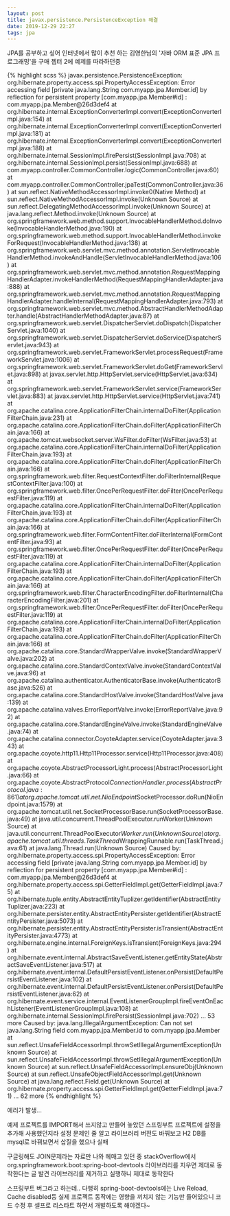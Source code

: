 ```yaml
---
layout: post
title: javax.persistence.PersistenceException 해결
date: 2019-12-29 22:27
tags: jpa
---
```


JPA를 공부하고 싶어 인터넷에서 많이 추천 하는
김영한님의 '자바 ORM 표준 JPA 프로그래밍'을 구매
쳅터 2에 예제를 따라하던중

{% highlight scss %}
javax.persistence.PersistenceException: org.hibernate.property.access.spi.PropertyAccessException: Error accessing field [private java.lang.String com.myapp.jpa.Member.id] by reflection for persistent property [com.myapp.jpa.Member#id] : com.myapp.jpa.Member@26d3def4
	at org.hibernate.internal.ExceptionConverterImpl.convert(ExceptionConverterImpl.java:154)
	at org.hibernate.internal.ExceptionConverterImpl.convert(ExceptionConverterImpl.java:181)
	at org.hibernate.internal.ExceptionConverterImpl.convert(ExceptionConverterImpl.java:188)
	at org.hibernate.internal.SessionImpl.firePersist(SessionImpl.java:708)
	at org.hibernate.internal.SessionImpl.persist(SessionImpl.java:688)
	at com.myapp.controller.CommonController.logic(CommonController.java:60)
	at com.myapp.controller.CommonController.jpaTest(CommonController.java:36)
	at sun.reflect.NativeMethodAccessorImpl.invoke0(Native Method)
	at sun.reflect.NativeMethodAccessorImpl.invoke(Unknown Source)
	at sun.reflect.DelegatingMethodAccessorImpl.invoke(Unknown Source)
	at java.lang.reflect.Method.invoke(Unknown Source)
	at org.springframework.web.method.support.InvocableHandlerMethod.doInvoke(InvocableHandlerMethod.java:190)
	at org.springframework.web.method.support.InvocableHandlerMethod.invokeForRequest(InvocableHandlerMethod.java:138)
	at org.springframework.web.servlet.mvc.method.annotation.ServletInvocableHandlerMethod.invokeAndHandle(ServletInvocableHandlerMethod.java:106)
	at org.springframework.web.servlet.mvc.method.annotation.RequestMappingHandlerAdapter.invokeHandlerMethod(RequestMappingHandlerAdapter.java:888)
	at org.springframework.web.servlet.mvc.method.annotation.RequestMappingHandlerAdapter.handleInternal(RequestMappingHandlerAdapter.java:793)
	at org.springframework.web.servlet.mvc.method.AbstractHandlerMethodAdapter.handle(AbstractHandlerMethodAdapter.java:87)
	at org.springframework.web.servlet.DispatcherServlet.doDispatch(DispatcherServlet.java:1040)
	at org.springframework.web.servlet.DispatcherServlet.doService(DispatcherServlet.java:943)
	at org.springframework.web.servlet.FrameworkServlet.processRequest(FrameworkServlet.java:1006)
	at org.springframework.web.servlet.FrameworkServlet.doGet(FrameworkServlet.java:898)
	at javax.servlet.http.HttpServlet.service(HttpServlet.java:634)
	at org.springframework.web.servlet.FrameworkServlet.service(FrameworkServlet.java:883)
	at javax.servlet.http.HttpServlet.service(HttpServlet.java:741)
	at org.apache.catalina.core.ApplicationFilterChain.internalDoFilter(ApplicationFilterChain.java:231)
	at org.apache.catalina.core.ApplicationFilterChain.doFilter(ApplicationFilterChain.java:166)
	at org.apache.tomcat.websocket.server.WsFilter.doFilter(WsFilter.java:53)
	at org.apache.catalina.core.ApplicationFilterChain.internalDoFilter(ApplicationFilterChain.java:193)
	at org.apache.catalina.core.ApplicationFilterChain.doFilter(ApplicationFilterChain.java:166)
	at org.springframework.web.filter.RequestContextFilter.doFilterInternal(RequestContextFilter.java:100)
	at org.springframework.web.filter.OncePerRequestFilter.doFilter(OncePerRequestFilter.java:119)
	at org.apache.catalina.core.ApplicationFilterChain.internalDoFilter(ApplicationFilterChain.java:193)
	at org.apache.catalina.core.ApplicationFilterChain.doFilter(ApplicationFilterChain.java:166)
	at org.springframework.web.filter.FormContentFilter.doFilterInternal(FormContentFilter.java:93)
	at org.springframework.web.filter.OncePerRequestFilter.doFilter(OncePerRequestFilter.java:119)
	at org.apache.catalina.core.ApplicationFilterChain.internalDoFilter(ApplicationFilterChain.java:193)
	at org.apache.catalina.core.ApplicationFilterChain.doFilter(ApplicationFilterChain.java:166)
	at org.springframework.web.filter.CharacterEncodingFilter.doFilterInternal(CharacterEncodingFilter.java:201)
	at org.springframework.web.filter.OncePerRequestFilter.doFilter(OncePerRequestFilter.java:119)
	at org.apache.catalina.core.ApplicationFilterChain.internalDoFilter(ApplicationFilterChain.java:193)
	at org.apache.catalina.core.ApplicationFilterChain.doFilter(ApplicationFilterChain.java:166)
	at org.apache.catalina.core.StandardWrapperValve.invoke(StandardWrapperValve.java:202)
	at org.apache.catalina.core.StandardContextValve.invoke(StandardContextValve.java:96)
	at org.apache.catalina.authenticator.AuthenticatorBase.invoke(AuthenticatorBase.java:526)
	at org.apache.catalina.core.StandardHostValve.invoke(StandardHostValve.java:139)
	at org.apache.catalina.valves.ErrorReportValve.invoke(ErrorReportValve.java:92)
	at org.apache.catalina.core.StandardEngineValve.invoke(StandardEngineValve.java:74)
	at org.apache.catalina.connector.CoyoteAdapter.service(CoyoteAdapter.java:343)
	at org.apache.coyote.http11.Http11Processor.service(Http11Processor.java:408)
	at org.apache.coyote.AbstractProcessorLight.process(AbstractProcessorLight.java:66)
	at org.apache.coyote.AbstractProtocol$ConnectionHandler.process(AbstractProtocol.java:861)
	at org.apache.tomcat.util.net.NioEndpoint$SocketProcessor.doRun(NioEndpoint.java:1579)
	at org.apache.tomcat.util.net.SocketProcessorBase.run(SocketProcessorBase.java:49)
	at java.util.concurrent.ThreadPoolExecutor.runWorker(Unknown Source)
	at java.util.concurrent.ThreadPoolExecutor$Worker.run(Unknown Source)
	at org.apache.tomcat.util.threads.TaskThread$WrappingRunnable.run(TaskThread.java:61)
	at java.lang.Thread.run(Unknown Source)
Caused by: org.hibernate.property.access.spi.PropertyAccessException: Error accessing field [private java.lang.String com.myapp.jpa.Member.id] by reflection for persistent property [com.myapp.jpa.Member#id] : com.myapp.jpa.Member@26d3def4
	at org.hibernate.property.access.spi.GetterFieldImpl.get(GetterFieldImpl.java:75)
	at org.hibernate.tuple.entity.AbstractEntityTuplizer.getIdentifier(AbstractEntityTuplizer.java:223)
	at org.hibernate.persister.entity.AbstractEntityPersister.getIdentifier(AbstractEntityPersister.java:5073)
	at org.hibernate.persister.entity.AbstractEntityPersister.isTransient(AbstractEntityPersister.java:4773)
	at org.hibernate.engine.internal.ForeignKeys.isTransient(ForeignKeys.java:294)
	at org.hibernate.event.internal.AbstractSaveEventListener.getEntityState(AbstractSaveEventListener.java:517)
	at org.hibernate.event.internal.DefaultPersistEventListener.onPersist(DefaultPersistEventListener.java:102)
	at org.hibernate.event.internal.DefaultPersistEventListener.onPersist(DefaultPersistEventListener.java:62)
	at org.hibernate.event.service.internal.EventListenerGroupImpl.fireEventOnEachListener(EventListenerGroupImpl.java:108)
	at org.hibernate.internal.SessionImpl.firePersist(SessionImpl.java:702)
	... 53 more
Caused by: java.lang.IllegalArgumentException: Can not set java.lang.String field com.myapp.jpa.Member.id to com.myapp.jpa.Member
	at sun.reflect.UnsafeFieldAccessorImpl.throwSetIllegalArgumentException(Unknown Source)
	at sun.reflect.UnsafeFieldAccessorImpl.throwSetIllegalArgumentException(Unknown Source)
	at sun.reflect.UnsafeFieldAccessorImpl.ensureObj(Unknown Source)
	at sun.reflect.UnsafeObjectFieldAccessorImpl.get(Unknown Source)
	at java.lang.reflect.Field.get(Unknown Source)
	at org.hibernate.property.access.spi.GetterFieldImpl.get(GetterFieldImpl.java:71)
	... 62 more
{% endhighlight %}

에러가 발생...

예제 프로젝트를 IMPORT해서 쓰지않고
만들어 놓았던 스프링부트 프로젝트에 설정을 추가해 사용했던지라
설정 문제인 줄 알고 라이브러리 버전도 바꿔보고 H2 DB를 mysql로 바꿔보면서 삽질을 했으나 실패

구글링해도 JOIN문제라는 자료만 나와 헤매고 있던 중
stackOverflow에서 org.springframework.boot:spring-boot-devtools 라이브러리를 지우면 제대로 동작한다는 글 발견
라이브러리를 제거하고 실행하니 제대로 동작한다

스프링부트 버그라고 하는데..
다행히 spring-boot-devtools에는 Live Reload, Cache disabled등 실제 프로젝트 동작에는 영향을 끼치지 않는 기능만 들어있으니
코드 수정 후 셀프로 리스타트 하면서 개발하도록 해야겠다~